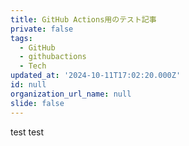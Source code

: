 ```yaml
---
title: GitHub Actions用のテスト記事
private: false
tags:
  - GitHub
  - githubactions
  - Tech
updated_at: '2024-10-11T17:02:20.000Z'
id: null
organization_url_name: null
slide: false
---
```

test
test

